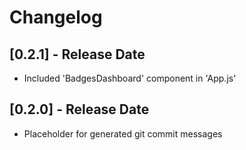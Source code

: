 # Changelog

## [0.2.1] - Release Date

- Included 'BadgesDashboard' component in 'App.js'

## [0.2.0] - Release Date

- Placeholder for generated git commit messages